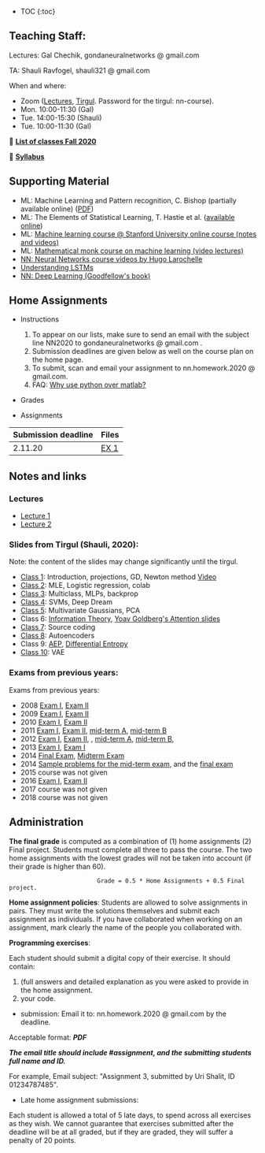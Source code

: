 * TOC
{:toc}

## Teaching Staff:

Lectures: Gal Chechik, gondaneuralnetworks @ gmail.com

TA: Shauli Ravfogel, shauli321 @ gmail.com

When and where: 
- Zoom ([Lectures](https://us02web.zoom.us/j/81194917435), [Tirgul](https://us02web.zoom.us/j/3039086569?pwd=TzdROGdUTTN3VVBxd2lYbFlsdklVUT09). Password for the tirgul: nn-course).
- Mon. 10:00-11:30 (Gal) 
- Tue. 14:00-15:30 (Shauli)   
- Tue. 10:00-11:30 (Gal)   

&#x1F535; **[List of classes Fall 2020](https://chechiklab.biu.ac.il/~gal/courses/27504/)**

&#x1F535; **[Syllabus](https://docs.google.com/document/d/1s0OMt3HTVaBiu5GlFWwX9xOKAdFulr-nuqgzGCpQ-WQ/edit?usp=sharing)**

## Supporting Material

- ML: Machine Learning and Pattern recognition, C. Bishop (partially available online)  ([PDF](http://users.isr.ist.utl.pt/~wurmd/Livros/school/Bishop%20-%20Pattern%20Recognition%20And%20Machine%20Learning%20-%20Springer%20%202006.pdf))
- ML: The Elements of Statistical Learning, T. Hastie et al. ([available online](https://web.stanford.edu/~hastie/ElemStatLearn//download.html))
- ML: [Machine learning course @ Stanford University online course (notes and videos)](https://see.stanford.edu/Course/CS229)
- ML: [Mathematical monk course on machine learning (video lectures)](https://www.youtube.com/playlist?list=PLD0F06AA0D2E8FFBA)
- [NN: Neural Networks course videos by Hugo Larochelle](https://www.youtube.com/playlist?list=PL6Xpj9I5qXYEcOhn7TqghAJ6NAPrNmUBH)
- [Understanding LSTMs](http://colah.github.io/posts/2015-08-Understanding-LSTMs/)
- [NN: Deep Learning (Goodfellow's book)](https://www.deeplearningbook.org/)

## Home Assignments 

- Instructions

    1. To appear on our lists, make sure to send an email with the subject line  NN2020 to gondaneuralnetworks @ gmail.com . 
    2. Submission deadlines are given below as well on the course plan on the home page. 
    3. To submit, scan and email your assignment to nn.homework.2020 @ gmail.com. 
    4. FAQ: [Why use python over matlab?](https://www.google.com/url?q=https%3A%2F%2Finsights.stackoverflow.com%2Ftrends%3Ftags%3Dpython%252Cmatlab&sa=D&sntz=1&usg=AFQjCNFnW1cNIYgh1evWBq3Pg3IukNgG7w)

- Grades

- Assignments

| Submission deadline  | Files |
| ------------- | ------------- |
| 2.11.20  | [EX 1](https://gal-chechik-biu.github.io/Neural_Networks_Grad//EX1-2020-SR-0.pdf) |


## Notes and links

### Lectures

- [Lecture 1](https://us02web.zoom.us/rec/share/PcxuAVUbZfczGUhCxQo-cw6-FR4PuISioGnO8ueF3lPlUm5ECnv3mZpNXdpJ3Uly.3OLPexhY3M7c1rQL)
- [Lecture 2](https://us02web.zoom.us/rec/share/KeoW05I8lSZOQPl9qgIKhpYrVF6IUZVhr_uPd_bprNK3yOvgmRS5nf-GpN1J3pbC.VQIO8fv46C8Iyy82)

### Slides from Tirgul (Shauli, 2020):
Note: the content of the slides may change significantly until the tirgul.

- [Class 1](https://docs.google.com/presentation/d/1wRg0xAyZ2ASUtwKPpzP5Kazyb_y_1Id6c90conArPAA/edit?usp=sharing): Introduction, projections, GD, Newton method [Video](https://us02web.zoom.us/rec/play/dIXz6t2IGfUj4Hp1H5YkRDrAnbMJJlyvgw2SPHNIsgQpOJXPaXa4cN_mzX-tcZuDIWqAd8w5D1eQJ7Da.XfytDckTj8dEVZHy?continueMode=true&_x_zm_rtaid=TTYLkQ9oSeCEaZ4IQe_mmg.1603200749184.1dfdac92180633d8c8f34143223ae7b2&_x_zm_rhtaid=683)
- [Class 2](https://docs.google.com/presentation/d/1QrbO8eYUXvAK5sT0xBsmN3SIYHX_O0Y9iX1lGdOWeOk/edit?usp=sharing): MLE, Logistic regression, colab
- [Class 3](https://docs.google.com/presentation/d/1UBFjQ-CRioD4RjI_d81ahWgFdSyxuR6r437nH5c21Uc/edit?usp=sharing): Multiclass, MLPs, backprop
- [Class 4](https://docs.google.com/presentation/d/1fg7OyTcDFR0M2ha4QKTL2qfBtkf_27MCAWD-y1HZhr8/edit?usp=sharing): SVMs, Deep Dream
- [Class 5](https://docs.google.com/presentation/d/12R-nIc4jGd0PJaORHD8SkUjBj2yeBnwT52afELfTQaI/edit?usp=sharing): Multivariate Gaussians, PCA
- Class 6: [Information Theory](https://docs.google.com/presentation/d/1HdDItP2EbgmHUA939Z-wyS45ScNN89NB9J5G5WI0QkE/edit?usp=sharing), [Yoav Goldberg's Attention slides](http://www.google.com/url?q=http%3A%2F%2Fu.cs.biu.ac.il%2F~89-687%2Flec11.pdf&sa=D&sntz=1&usg=AFQjCNEVrtTDxxebNTqGW8QtmUFfQol78g)
- [Class 7](https://docs.google.com/presentation/d/1buQ_iqUogPq_YQJAS6pQNvHdQAAqWekcjzOJBEtl1Bs/edit?usp=sharing): Source coding
- [Class 8](https://docs.google.com/presentation/d/1nH1WiHHv3AcagOF4l2F85bKRchRgKGJd_I6TZrmbigw/edit?usp=sharing): Autoencoders
- Class 9: [AEP](https://docs.google.com/viewer?a=v&pid=sites&srcid=ZGVmYXVsdGRvbWFpbnxnb25kYW5ldXJhbG5ldHdvcmtzfGd4OjQ1NWNiMzRmYWQ2YjdkMmY), [Differential Entropy](https://docs.google.com/viewer?a=v&pid=sites&srcid=ZGVmYXVsdGRvbWFpbnxnb25kYW5ldXJhbG5ldHdvcmtzfGd4OjE2NmNhZjEzZGYwZjdlZA)
- [Class 10](https://docs.google.com/presentation/d/1PalysOogCCyk7V2RheMtT0PA0_mZFa5EE1fSSVPN3W0/edit?usp=sharing): VAE       

    
### Exams from previous years: 


Exams from previous years: 

- 2008 [Exam I](https://sites.google.com/site/gondaneuralnetworks/Neural-networks-fall-2008-final-exam-I.pdf?attredirects=0), [Exam II](https://sites.google.com/site/gondaneuralnetworks/Neural-networks-fall-2008-final-exam-II.pdf?attredirects=0)
- 2009 [Exam I](https://sites.google.com/site/gondaneuralnetworks/Neural-networks-fall-2009-final-exam-I.pdf?attredirects=0), [Exam II](https://sites.google.com/site/gondaneuralnetworks/Neural-networks-fall-2009-final-exam-II.pdf?attredirects=0)
- 2010 [Exam I](https://sites.google.com/site/gondaneuralnetworks/Fall2010_MOED-A.pdf?attredirects=0), [Exam II](https://sites.google.com/site/gondaneuralnetworks/Fall2010_MOED-B.pdf?attredirects=0) 
- 2011 [Exam I](https://docs.google.com/viewer?a=v&pid=sites&srcid=ZGVmYXVsdGRvbWFpbnxnb25kYW5ldXJhbG5ldHdvcmtzfGd4OjUzOTE2ZDI4MTE4YjFjMDY), [Exam II](https://docs.google.com/viewer?a=v&pid=sites&srcid=ZGVmYXVsdGRvbWFpbnxnb25kYW5ldXJhbG5ldHdvcmtzfGd4Ojc5NjY1NGQ3NThkNGY2ODE), [mid-term A](https://sites.google.com/site/gondaneuralnetworks/NN-2011-midterm-exam-moed-A.pdf?attredirects=0), [mid-term B](https://sites.google.com/site/gondaneuralnetworks/NN-2011-midterm-exam-moed-B.pdf?attredirects=0)
- 2012 [Exam I](https://sites.google.com/site/gondaneuralnetworks/NN-2012-final-exam-moed-A-final.pdf?attredirects=0), [Exam II](https://sites.google.com/site/gondaneuralnetworks/NN-2012-final-exam-moed-B.pdf?attredirects=0), , [mid-term A](https://sites.google.com/site/gondaneuralnetworks/NN-2012-midterm-exam-moed-A.pdf?attredirects=0), [mid-term B](https://sites.google.com/site/gondaneuralnetworks/NN-2012-midterm-exam-moed-B.pdf?attredirects=0),
- 2013 [Exam I](https://sites.google.com/site/gondaneuralnetworks/NN-2013-mid-term-exam-moed-B.pdf), [Exam I](https://sites.google.com/site/gondaneuralnetworks/NN-2013-final-exam-moed-B.pdf?attredirects=0)
- 2014 [Final Exam](https://sites.google.com/site/gondaneuralnetworks/NN-2014-final-exam-moed-A.pdf?attredirects=0), [Midterm Exam](https://sites.google.com/site/gondaneuralnetworks/NN-2014-midterm-exam-moed-A.pdf?attredirects=0)
- 2014 [Sample problems for the mid-term exam](https://sites.google.com/site/gondaneuralnetworks/home/rehearsal), and the [final exam](https://sites.google.com/site/gondaneuralnetworks/Fall2012_rehearse_problemset.pdf?attredirects=0)
- 2015 course was not given
- 2016 [Exam I](https://docs.google.com/viewer?a=v&pid=sites&srcid=ZGVmYXVsdGRvbWFpbnxnb25kYW5ldXJhbG5ldHdvcmtzfGd4OjNkOWU0ZjI0Y2FjYmU4NTU),  [Exam II](https://docs.google.com/viewer?a=v&pid=sites&srcid=ZGVmYXVsdGRvbWFpbnxnb25kYW5ldXJhbG5ldHdvcmtzfGd4OjFmNDcxZWY2OTg5YThjMGE)
- 2017 course was not given
- 2018 course was not given



## Administration 

**The final grade** is computed as a combination of (1) home assignments (2) Final project. Students must complete all three to pass the course. The two home assignments with the lowest grades will not be taken into account (if their grade is higher than 60).

                             Grade = 0.5 * Home Assignments + 0.5 Final project.

**Home assignment policies**: Students are allowed to solve assignments in pairs. They must write the solutions themselves and submit each assignment as individuals. If you have collaborated when working on an assignment, mark clearly the name of the people you collaborated with. 

**Programming exercises**: 

Each student should submit a digital copy of their exercise.
It should contain: 

1. (full answers and detailed explanation as you were asked to provide in the home assignment.
2. your code.

- submission: 
Email it to:  nn.homework.2020 @ gmail.com  by the deadline.

Acceptable format: ***PDF***

***The email title should include #assignment, and the submitting students full name and ID.***

For example,  Email subject: "Assignment 3, submitted by Uri Shalit, ID 01234787485".

- Late home assignment submissions: 

Each student is allowed a total of 5 late days, to spend across all exercises as they wish. We cannot guarantee that exercises submitted after the deadline will be at all graded, but if they are graded, they will suffer a penalty of 20 points. 
